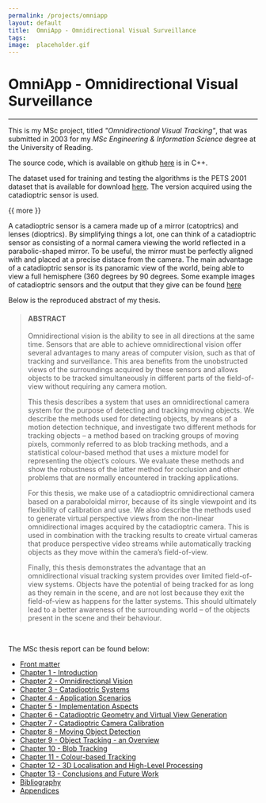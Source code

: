 ```yaml
---
permalink: /projects/omniapp
layout: default
title:  OmniApp - Omnidirectional Visual Surveillance
tags:   
image:  placeholder.gif
---
```


# OmniApp - Omnidirectional Visual Surveillance
------------------

This is my MSc project, titled *"Omnidirectional Visual Tracking"*, that was submitted 
in 2003 for my *MSc Engineering & Information Science* degree at the University of Reading.

The source code, which is available on github [here](https://github.com/mark-borg/OmniApp) is in C++. 

The dataset used for training and testing the algorithms is the PETS 2001 dataset 
that is available for download [here](http://www.cvg.reading.ac.uk/slides/pets.html). The version 
acquired using the catadioptric sensor is used.

{{ more }}

A catadioptric sensor is a camera made up of a mirror (catoptrics) and lenses (dioptrics). By simplifying things
a lot, one can think of a catadioptric sensor as consisting of a normal camera viewing the world reflected in a 
parabolic-shaped mirror. To be useful, the mirror must be perfectly aligned with and placed at a precise distace 
from the camera. The main advantage of a catadioptric sensor is its panoramic view of the world, being able to
view a full hemisphere (360 degrees by 90 degrees. Some example images of catadioptric sensors and the output 
that they give can be found [here](http://www.cis.upenn.edu/~kostas/omni.html.)

Below is the reproduced abstract of my thesis.

> #### ABSTRACT
>
> Omnidirectional vision is the ability to see in all directions at the same time. Sensors 
> that are able to achieve omnidirectional vision offer several advantages to many areas 
> of computer vision, such as that of tracking and surveillance. This area benefits from 
> the unobstructed views of the surroundings acquired by these sensors and allows 
> objects to be tracked simultaneously in different parts of the field-of-view without 
> requiring any camera motion. 
> 
> This thesis describes a system that uses an omnidirectional camera system for the 
> purpose of detecting and tracking moving objects. We describe the methods used for 
> detecting objects, by means of a motion detection technique, and investigate two 
> different methods for tracking objects – a method based on tracking groups of moving 
> pixels, commonly referred to as blob tracking methods, and a statistical colour-based 
> method that uses a mixture model for representing the object’s colours. We evaluate 
> these methods and show the robustness of the latter method for occlusion and other 
> problems that are normally encountered in tracking applications. 
> 
> For this thesis, we make use of a catadioptric omnidirectional camera based on a 
> paraboloidal mirror, because of its single viewpoint and its flexibility of calibration 
> and use. We also describe the methods used to generate virtual perspective views 
> from the non-linear omnidirectional images acquired by the catadioptric camera. This 
> is used in combination with the tracking results to create virtual cameras that produce 
> perspective video streams while automatically tracking objects as they move within 
> the camera’s field-of-view.
> 
> Finally, this thesis demonstrates the advantage that an omnidirectional visual tracking 
> system provides over limited field-of-view systems. Objects have the potential of 
> being tracked for as long as they remain in the scene, and are not lost because they 
> exit the field-of-view as happens for the latter systems. This should ultimately lead to 
> a better awareness of the surrounding world – of the objects present in the scene and 
> their behaviour.


&nbsp;


The MSc thesis report can be found below:

- [Front matter](/assets/omniapp-frontmatter.pdf)
- [Chapter 1 - Introduction](/assets/omniapp-chapter1.pdf)
- [Chapter 2 - Omnidirectional Vision](/assets/omniapp-chapter2.pdf)
- [Chapter 3 - Catadioptric Systems](/assets/omniapp-chapter3.pdf)
- [Chapter 4 - Application Scenarios](/assets/omniapp-chapter4.pdf)
- [Chapter 5 - Implementation Aspects](/assets/omniapp-chapter5.pdf)
- [Chapter 6 - Catadioptric Geometry and Virtual View Generation](/assets/omniapp-chapter6.pdf)
- [Chapter 7 - Catadioptric Camera Calibration](/assets/omniapp-chapter7.pdf)
- [Chapter 8 - Moving Object Detection](/assets/omniapp-chapter8.pdf)
- [Chapter 9 - Object Tracking - an Overview](/assets/omniapp-chapter9.pdf)
- [Chapter 10 - Blob Tracking](/assets/omniapp-chapter10.pdf)
- [Chapter 11 - Colour-based Tracking](/assets/omniapp-chapter11.pdf)
- [Chapter 12 - 3D Localisation and High-Level Processing](/assets/omniapp-chapter12.pdf)
- [Chapter 13 - Conclusions and Future Work](/assets/omniapp-chapter13.pdf)
- [Bibliography](/assets/omniapp-biblio.pdf)
- [Appendices](/assets/omniapp-appendices.pdf)





